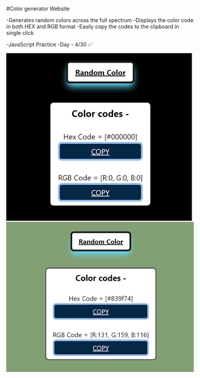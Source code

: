 #Color generator Website

-Generates random colors across the full spectrum
-Displays the color code in both HEX and RGB format
-Easily copy the codes to the clipboard in single click

-JavaScript Practice
-Day - 4/30 ✅

![demo_img1](image.png)
![demo_img2](image-1.png)


